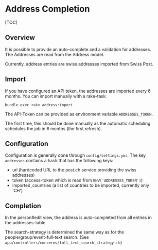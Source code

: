# Address Completion

[TOC]

## Overview

It is possible to provide an auto-complete and a validation for addresses.
The Addresses are read from the Address model.

Currently, address entries are swiss addresses imported from Swiss Post.

## Import

If you have configured an API token, the addresses are imported every 6 months.
You can import manually with a rake-task:

    bundle exec rake address:import

The API-Token can be provided as environment variable `ADDRESSES_TOKEN`.

The first time, this should be done manually as the automatic scheduling
schedules the job in 6 months (the first refresh).

## Configuration

Configuration is generally done through `config/settings.yml`.
The key `addresses` contains a hash that has the following keys:

- url (hardcoded URL to the post.ch service providing the swiss addresses)
- token (access-token which is read from `ENV['ADDRESSES_TOKEN']`)
- imported_countries (a list of countries to be imported, currently only 'CH')

## Completion

In the person#edit view, the address is auto-completed from all entries in the
addresses-table.

The search-strategy is determined the same way as for the
people/group/event-full-text search. (See `app/controllers/concerns/full_text_search_strategy.rb`)
